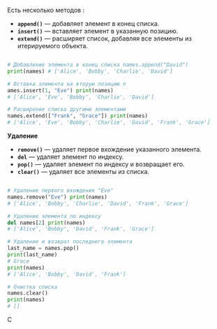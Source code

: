 Есть несколько методов : 
- **`append()`** — добавляет элемент в конец списка.
- **`insert()`** — вставляет элемент в указанную позицию.
- **`extend()`** — расширяет список, добавляя все элементы из итерируемого объекта.

```python

# Добавление элемента в конец списка names.append("David") 
print(names) # ['Alice', 'Bobby', 'Charlie', 'David'] 

# Вставка элемента на вторую позицию n
ames.insert(1, "Eve") print(names) 
# ['Alice', 'Eve', 'Bobby', 'Charlie', 'David'] 

# Расширение списка другими элементами 
names.extend(["Frank", "Grace"]) print(names) 
# ['Alice', 'Eve', 'Bobby', 'Charlie', 'David', 'Frank', 'Grace']

```

**Удаление** 

- **`remove()`** — удаляет первое вхождение указанного элемента.
- **`del`** — удаляет элемент по индексу.
- **`pop()`** — удаляет элемент по индексу и возвращает его.
- **`clear()`** — удаляет все элементы из списка.

```python

# Удаление первого вхождения "Eve" 
names.remove("Eve") print(names) 
# ['Alice', 'Bobby', 'Charlie', 'David', 'Frank', 'Grace'] 

# Удаление элемента по индексу 
del names[2] print(names) 
# ['Alice', 'Bobby', 'David', 'Frank', 'Grace'] 

# Удаление и возврат последнего элемента 
last_name = names.pop() 
print(last_name) 
# Grace 
print(names) 
# ['Alice', 'Bobby', 'David', 'Frank'] 

# Очистка списка 
names.clear() 
print(names) 
# []

```


С